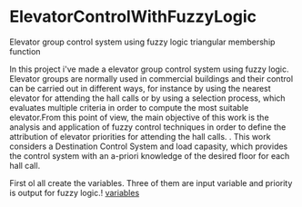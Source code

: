 # ElevatorControlWithFuzzyLogic
Elevator group control system using fuzzy logic triangular membership function

In this project i've made a elevator group control system using fuzzy logic. Elevator groups are normally used in commercial buildings and their control can be carried out in different ways, for instance by using the nearest elevator for attending the hall calls or by using a selection process, which evaluates multiple criteria 
in order to compute the most suitable elevator.From this point of view, the main objective of this work is the analysis and application of fuzzy control techniques in order to define the attribution of elevator priorities for attending the hall calls. . This work considers a Destination Control System and load capasity, which provides the control system with an a-priori knowledge of the desired floor for each hall call.

First ol all create the variables. Three of them are input variable and priority is output for fuzzy logic.!
[variables](https://user-images.githubusercontent.com/43918312/146545104-8dfb7f14-72e5-4aa0-9e2b-b17caeaae465.PNG)



